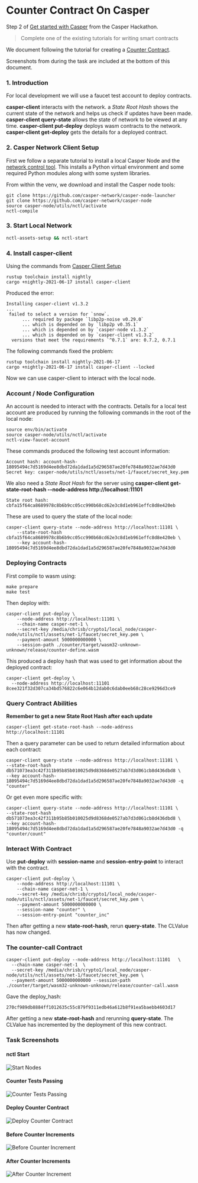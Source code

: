 # Counter Contract On Casper

Step 2 of [Get started with Casper](https://gitcoin.co/issue/casper-network/gitcoin-hackathon/29/100026611) from the Casper Hackathon.

> Complete one of the existing tutorials for writing smart contracts

We document following the tutorial for creating a [Counter Contract](https://docs.casperlabs.io/en/latest/dapp-dev-guide/tutorials/counter).

Screenshots from during the task are included at the bottom of this document.

### 1. Introduction

For local development we will use a faucet test account to deploy contracts.

**casper-client** interacts with the network. a *State Root Hash* shows the current state of the network and helps us check if updates have been made. **casper-client query-state** allows the state of network to be viewed at any time. **casper-client put-deploy** deploys wasm contracts to the network. **casper-client get-deploy** gets the details for a deployed contract.

### 2. Casper Network Client Setup

First we follow a separate tutorial to install a local Casper Node and the [network control tool](https://docs.casperlabs.io/en/latest/dapp-dev-guide/setup-nctl.html). This installs a Python virtual environment and some required Python modules along with some system libraries.

From within the venv, we download and install the Casper node tools:

```
git clone https://github.com/casper-network/casper-node-launcher
git clone https://github.com/casper-network/casper-node
source casper-node/utils/nctl/activate
nctl-compile
```

### 3. Start Local Network

```bash
nctl-assets-setup && nctl-start
```

### 4. Install casper-client

Using the commands from [Casper Client Setup](https://docs.casperlabs.io/en/latest/dapp-dev-guide/tutorials/counter/setup.html)

```
rustup toolchain install nightly
cargo +nightly-2021-06-17 install casper-client
```

Produced the error:

```
Installing casper-client v1.3.2
...
 failed to select a version for `snow`.
      ... required by package `libp2p-noise v0.29.0`
      ... which is depended on by `libp2p v0.35.1`
      ... which is depended on by `casper-node v1.3.2`
      ... which is depended on by `casper-client v1.3.2`
  versions that meet the requirements `^0.7.1` are: 0.7.2, 0.7.1

```

The following commands fixed the problem:

```
rustup toolchain install nightly-2021-06-17
cargo +nightly-2021-06-17 install casper-client --locked
```

Now we can use casper-client to interact with the local node.

### Account / Node Configuration

An account is needed to interact with the contracts. Details for a local test account are produced by running the following commands in the root of the local node:

```
source env/bin/activate
source casper-node/utils/nctl/activate
nctl-view-faucet-account
```
These commands produced the following test account information:
```
Account hash: account-hash-18095494c7d5169d4ee8dbd72da1dad1a5d296587ae20fe7848a9032ae7d43d0
Secret key: casper-node/utils/nctl/assets/net-1/faucet/secret_key.pem
```

We also need a *State Root Hash* for the server using **casper-client get-state-root-hash --node-address http://localhost:11101**

```
State root hash: cbfa15f64ca8689978c8b6b9cc05cc990b68cd62e3c8d1eb961effc8d8e420eb
```

These are used to query the state of the local node:

```
casper-client query-state --node-address http://localhost:11101 \
    --state-root-hash cbfa15f64ca8689978c8b6b9cc05cc990b68cd62e3c8d1eb961effc8d8e420eb \
    --key account-hash-18095494c7d5169d4ee8dbd72da1dad1a5d296587ae20fe7848a9032ae7d43d0
```

### Deploying Contracts

First compile to wasm using:

```
make prepare
make test
```
Then deploy with:
```
casper-client put-deploy \
    --node-address http://localhost:11101 \
    --chain-name casper-net-1 \
    --secret-key /media/chrisb/crypto1/local_node/casper-node/utils/nctl/assets/net-1/faucet/secret_key.pem \
    --payment-amount 5000000000000 \
    --session-path ./counter/target/wasm32-unknown-unknown/release/counter-define.wasm
```
This produced a deploy hash that was used to get information about the deployed contract:
```
casper-client get-deploy \
  --node-address http://localhost:11101 8cee321f32d307ca34bd576822c6e064b12dab0c6dab0eeb68c28ce9296d3ce9
```

### Query Contract Abilities

**Remember to get a new State Root Hash after each update**
```
casper-client get-state-root-hash --node-address http://localhost:11101
```
Then a query parameter can be used to return detailed information about each contract:
```
casper-client query-state --node-address http://localhost:11101 \
--state-root-hash db571073ea3c42f311b95b85b010025d9d8368de0527ab7d3d061cb8d436dbd8 \
--key account-hash-18095494c7d5169d4ee8dbd72da1dad1a5d296587ae20fe7848a9032ae7d43d0 -q "counter"
```
Or get even more specific with:
```
casper-client query-state --node-address http://localhost:11101 \
--state-root-hash db571073ea3c42f311b95b85b010025d9d8368de0527ab7d3d061cb8d436dbd8 \
--key account-hash-18095494c7d5169d4ee8dbd72da1dad1a5d296587ae20fe7848a9032ae7d43d0 -q "counter/count"
```

### Interact With Contract
Use **put-deploy** with **session-name** and **session-entry-point** to interact with the contract.
```
casper-client put-deploy \
    --node-address http://localhost:11101 \
    --chain-name casper-net-1 \
    --secret-key /media/chrisb/crypto1/local_node/casper-node/utils/nctl/assets/net-1/faucet/secret_key.pem \
    --payment-amount 5000000000000 \
    --session-name "counter" \
    --session-entry-point "counter_inc"
```
Then after getting a new **state-root-hash**, rerun **query-state**. The CLValue has now changed.

### The counter-call Contract

```
casper-client put-deploy --node-address http://localhost:11101   \
  --chain-name casper-net-1  \
  --secret-key /media/chrisb/crypto1/local_node/casper-node/utils/nctl/assets/net-1/faucet/secret_key.pem \
  --payment-amount 5000000000000 --session-path ./counter/target/wasm32-unknown-unknown/release/counter-call.wasm
```

Gave the deploy_hash:

```
270cf989db8884ff1012635c55c879f9311edb46a612b8f91ea5baebb4603d17
```
After getting a new **state-root-hash** and rerunning **query-state**. The CLValue has incremented by the deployment of this new contract.

### Task Screenshots

#### nctl Start
![Start Nodes](https://github.com/ben-razor/casper-get-started/blob/main/2-write-contract/img-task-2/4-nctl-start.png)

#### Counter Tests Passing
![Counter Tests Passing](https://github.com/ben-razor/casper-get-started/blob/main/2-write-contract/img-task-2/6-counter-tests-passing.png)

#### Deploy Counter Contract
![Deploy Counter Contract](https://github.com/ben-razor/casper-get-started/blob/main/2-write-contract/img-task-2/7-contract-deploy.png)

#### Before Counter Increments
![Before Counter Increment](https://github.com/ben-razor/casper-get-started/blob/main/2-write-contract/img-task-2/8-before-counter.png)

#### After Counter Increments
![After Counter Increment](https://github.com/ben-razor/casper-get-started/blob/main/2-write-contract/img-task-2/9-after-counter.png)
